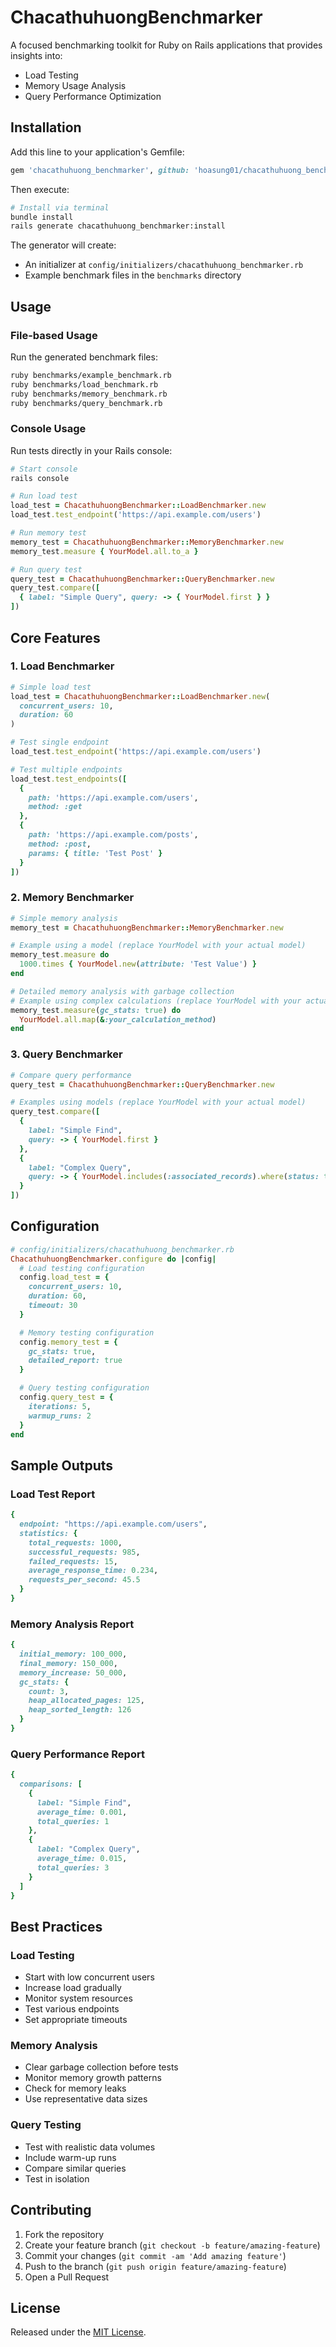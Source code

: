 # ChacathuhuongBenchmarker

A focused benchmarking toolkit for Ruby on Rails applications that provides insights into:
- Load Testing
- Memory Usage Analysis
- Query Performance Optimization

## Installation

Add this line to your application's Gemfile:
```ruby
gem 'chacathuhuong_benchmarker', github: 'hoasung01/chacathuhuong_benchmarker', branch: 'main'
```

Then execute:
```bash
# Install via terminal
bundle install
rails generate chacathuhuong_benchmarker:install
```

The generator will create:
- An initializer at `config/initializers/chacathuhuong_benchmarker.rb`
- Example benchmark files in the `benchmarks` directory

## Usage

### File-based Usage
Run the generated benchmark files:
```bash
ruby benchmarks/example_benchmark.rb
ruby benchmarks/load_benchmark.rb
ruby benchmarks/memory_benchmark.rb
ruby benchmarks/query_benchmark.rb
```

### Console Usage
Run tests directly in your Rails console:
```ruby
# Start console
rails console

# Run load test
load_test = ChacathuhuongBenchmarker::LoadBenchmarker.new
load_test.test_endpoint('https://api.example.com/users')

# Run memory test
memory_test = ChacathuhuongBenchmarker::MemoryBenchmarker.new
memory_test.measure { YourModel.all.to_a }

# Run query test
query_test = ChacathuhuongBenchmarker::QueryBenchmarker.new
query_test.compare([
  { label: "Simple Query", query: -> { YourModel.first } }
])
```

## Core Features

### 1. Load Benchmarker
```ruby
# Simple load test
load_test = ChacathuhuongBenchmarker::LoadBenchmarker.new(
  concurrent_users: 10,
  duration: 60
)

# Test single endpoint
load_test.test_endpoint('https://api.example.com/users')

# Test multiple endpoints
load_test.test_endpoints([
  {
    path: 'https://api.example.com/users',
    method: :get
  },
  {
    path: 'https://api.example.com/posts',
    method: :post,
    params: { title: 'Test Post' }
  }
])
```

### 2. Memory Benchmarker
```ruby
# Simple memory analysis
memory_test = ChacathuhuongBenchmarker::MemoryBenchmarker.new

# Example using a model (replace YourModel with your actual model)
memory_test.measure do
  1000.times { YourModel.new(attribute: 'Test Value') }
end

# Detailed memory analysis with garbage collection
# Example using complex calculations (replace YourModel with your actual model)
memory_test.measure(gc_stats: true) do
  YourModel.all.map(&:your_calculation_method)
end
```

### 3. Query Benchmarker
```ruby
# Compare query performance
query_test = ChacathuhuongBenchmarker::QueryBenchmarker.new

# Examples using models (replace YourModel with your actual model)
query_test.compare([
  {
    label: "Simple Find",
    query: -> { YourModel.first }
  },
  {
    label: "Complex Query",
    query: -> { YourModel.includes(:associated_records).where(status: true) }
  }
])
```

## Configuration

```ruby
# config/initializers/chacathuhuong_benchmarker.rb
ChacathuhuongBenchmarker.configure do |config|
  # Load testing configuration
  config.load_test = {
    concurrent_users: 10,
    duration: 60,
    timeout: 30
  }

  # Memory testing configuration
  config.memory_test = {
    gc_stats: true,
    detailed_report: true
  }

  # Query testing configuration
  config.query_test = {
    iterations: 5,
    warmup_runs: 2
  }
end
```

## Sample Outputs

### Load Test Report
```ruby
{
  endpoint: "https://api.example.com/users",
  statistics: {
    total_requests: 1000,
    successful_requests: 985,
    failed_requests: 15,
    average_response_time: 0.234,
    requests_per_second: 45.5
  }
}
```

### Memory Analysis Report
```ruby
{
  initial_memory: 100_000,
  final_memory: 150_000,
  memory_increase: 50_000,
  gc_stats: {
    count: 3,
    heap_allocated_pages: 125,
    heap_sorted_length: 126
  }
}
```

### Query Performance Report
```ruby
{
  comparisons: [
    {
      label: "Simple Find",
      average_time: 0.001,
      total_queries: 1
    },
    {
      label: "Complex Query",
      average_time: 0.015,
      total_queries: 3
    }
  ]
}
```

## Best Practices

### Load Testing
- Start with low concurrent users
- Increase load gradually
- Monitor system resources
- Test various endpoints
- Set appropriate timeouts

### Memory Analysis
- Clear garbage collection before tests
- Monitor memory growth patterns
- Check for memory leaks
- Use representative data sizes

### Query Testing
- Test with realistic data volumes
- Include warm-up runs
- Compare similar queries
- Test in isolation

## Contributing

1. Fork the repository
2. Create your feature branch (`git checkout -b feature/amazing-feature`)
3. Commit your changes (`git commit -am 'Add amazing feature'`)
4. Push to the branch (`git push origin feature/amazing-feature`)
5. Open a Pull Request

## License

Released under the [MIT License](https://opensource.org/licenses/MIT).
```
